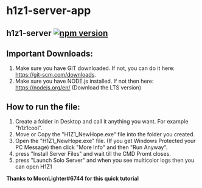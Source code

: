 # h1z1-server-app
## h1z1-server [![npm version](http://img.shields.io/npm/v/h1z1-server.svg?style=flat)](https://npmjs.org/package/h1z1-server "View this project on npm")

## Important Downloads:
1. Make sure you have GIT downloaded. If not, you can do it here: https://git-scm.com/downloads.
2. Make sure you have NODE.js installed. If not then here: https://nodejs.org/en/ (Download the LTS version)

## How to run the file:
1. Create a folder in Desktop and call it anything you want. For example "h1z1cool".
2. Move or Copy the "H1Z1_NewHope.exe" file into the folder you created.
3. Open the "H1Z1_NewHope.exe" file.
(If you get Windows Protected your PC Message) then click "More Info" and then "Run Anyway".
4. press "Install Server Files" and wait till the CMD Promt closes.
5. press "Launch Solo Server" and when you see multicolor logs then you can open H1Z1

**Thanks to MoonLighter#6744 for this quick tutorial** 
